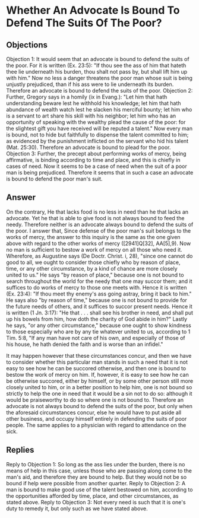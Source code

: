 # Whether An Advocate Is Bound To Defend The Suits Of The Poor?
## Objections
Objection 1: It would seem that an advocate is bound to defend the suits of the poor. For it is written (Ex. 23:5): "If thou see the ass of him that hateth thee lie underneath his burden, thou shalt not pass by, but shall lift him up with him." Now no less a danger threatens the poor man whose suit is being unjustly prejudiced, than if his ass were to lie underneath its burden. Therefore an advocate is bound to defend the suits of the poor.
Objection 2: Further, Gregory says in a homily (ix in Evang.): "Let him that hath understanding beware lest he withhold his knowledge; let him that hath abundance of wealth watch lest he slacken his merciful bounty; let him who is a servant to art share his skill with his neighbor; let him who has an opportunity of speaking with the wealthy plead the cause of the poor: for the slightest gift you have received will be reputed a talent." Now every man is bound, not to hide but faithfully to dispense the talent committed to him; as evidenced by the punishment inflicted on the servant who hid his talent (Mat. 25:30). Therefore an advocate is bound to plead for the poor.
Objection 3: Further, the precept about performing works of mercy, being affirmative, is binding according to time and place, and this is chiefly in cases of need. Now it seems to be a case of need when the suit of a poor man is being prejudiced. Therefore it seems that in such a case an advocate is bound to defend the poor man's suit.
## Answer
On the contrary, He that lacks food is no less in need than he that lacks an advocate. Yet he that is able to give food is not always bound to feed the needy. Therefore neither is an advocate always bound to defend the suits of the poor.
I answer that, Since defense of the poor man's suit belongs to the works of mercy, the answer to this inquiry is the same as the one given above with regard to the other works of mercy ([2941]Q[32], AA[5],9). Now no man is sufficient to bestow a work of mercy on all those who need it. Wherefore, as Augustine says (De Doctr. Christ. i, 28), "since one cannot do good to all, we ought to consider those chiefly who by reason of place, time, or any other circumstance, by a kind of chance are more closely united to us." He says "by reason of place," because one is not bound to search throughout the world for the needy that one may succor them; and it suffices to do works of mercy to those one meets with. Hence it is written (Ex. 23:4): "If thou meet thy enemy's ass going astray, bring it back to him." He says also "by reason of time," because one is not bound to provide for the future needs of others, and it suffices to succor present needs. Hence it is written (1 Jn. 3:17): "He that . . . shall see his brother in need, and shall put up his bowels from him, how doth the charity of God abide in him?" Lastly he says, "or any other circumstance," because one ought to show kindness to those especially who are by any tie whatever united to us, according to 1 Tim. 5:8, "If any man have not care of his own, and especially of those of his house, he hath denied the faith and is worse than an infidel."

It may happen however that these circumstances concur, and then we have to consider whether this particular man stands in such a need that it is not easy to see how he can be succored otherwise, and then one is bound to bestow the work of mercy on him. If, however, it is easy to see how he can be otherwise succored, either by himself, or by some other person still more closely united to him, or in a better position to help him, one is not bound so strictly to help the one in need that it would be a sin not to do so: although it would be praiseworthy to do so where one is not bound to. Therefore an advocate is not always bound to defend the suits of the poor, but only when the aforesaid circumstances concur, else he would have to put aside all other business, and occupy himself entirely in defending the suits of poor people. The same applies to a physician with regard to attendance on the sick.
## Replies
Reply to Objection 1: So long as the ass lies under the burden, there is no means of help in this case, unless those who are passing along come to the man's aid, and therefore they are bound to help. But they would not be so bound if help were possible from another quarter.
Reply to Objection 2: A man is bound to make good use of the talent bestowed on him, according to the opportunities afforded by time, place, and other circumstances, as stated above.
Reply to Objection 3: Not every need is such that it is one's duty to remedy it, but only such as we have stated above.